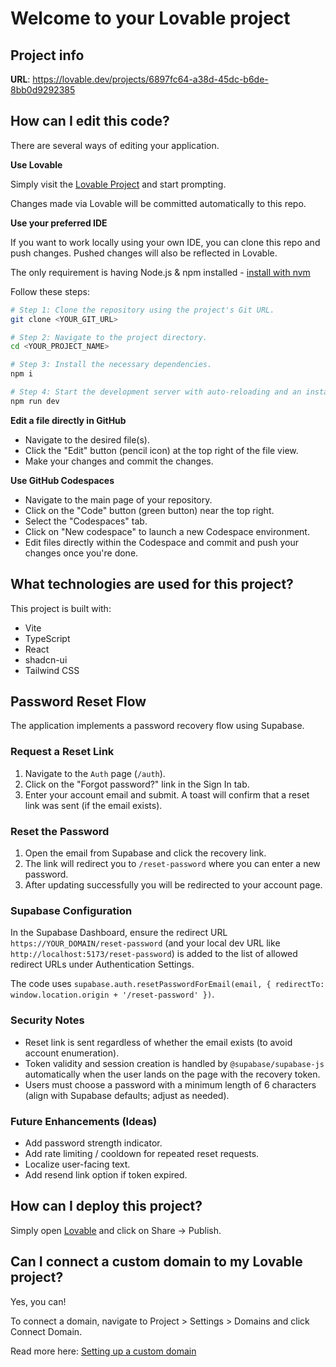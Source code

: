 # Welcome to your Lovable project

## Project info

**URL**: https://lovable.dev/projects/6897fc64-a38d-45dc-b6de-8bb0d9292385

## How can I edit this code?

There are several ways of editing your application.

**Use Lovable**

Simply visit the [Lovable Project](https://lovable.dev/projects/6897fc64-a38d-45dc-b6de-8bb0d9292385) and start prompting.

Changes made via Lovable will be committed automatically to this repo.

**Use your preferred IDE**

If you want to work locally using your own IDE, you can clone this repo and push changes. Pushed changes will also be reflected in Lovable.

The only requirement is having Node.js & npm installed - [install with nvm](https://github.com/nvm-sh/nvm#installing-and-updating)

Follow these steps:

```sh
# Step 1: Clone the repository using the project's Git URL.
git clone <YOUR_GIT_URL>

# Step 2: Navigate to the project directory.
cd <YOUR_PROJECT_NAME>

# Step 3: Install the necessary dependencies.
npm i

# Step 4: Start the development server with auto-reloading and an instant preview.
npm run dev
```

**Edit a file directly in GitHub**

- Navigate to the desired file(s).
- Click the "Edit" button (pencil icon) at the top right of the file view.
- Make your changes and commit the changes.

**Use GitHub Codespaces**

- Navigate to the main page of your repository.
- Click on the "Code" button (green button) near the top right.
- Select the "Codespaces" tab.
- Click on "New codespace" to launch a new Codespace environment.
- Edit files directly within the Codespace and commit and push your changes once you're done.

## What technologies are used for this project?

This project is built with:

- Vite
- TypeScript
- React
- shadcn-ui
- Tailwind CSS

## Password Reset Flow

The application implements a password recovery flow using Supabase.

### Request a Reset Link

1. Navigate to the `Auth` page (`/auth`).
2. Click on the "Forgot password?" link in the Sign In tab.
3. Enter your account email and submit. A toast will confirm that a reset link was sent (if the email exists).

### Reset the Password

1. Open the email from Supabase and click the recovery link.
2. The link will redirect you to `/reset-password` where you can enter a new password.
3. After updating successfully you will be redirected to your account page.

### Supabase Configuration

In the Supabase Dashboard, ensure the redirect URL `https://YOUR_DOMAIN/reset-password` (and your local dev URL like `http://localhost:5173/reset-password`) is added to the list of allowed redirect URLs under Authentication Settings.

The code uses `supabase.auth.resetPasswordForEmail(email, { redirectTo: window.location.origin + '/reset-password' })`.

### Security Notes

- Reset link is sent regardless of whether the email exists (to avoid account enumeration).
- Token validity and session creation is handled by `@supabase/supabase-js` automatically when the user lands on the page with the recovery token.
- Users must choose a password with a minimum length of 6 characters (align with Supabase defaults; adjust as needed).

### Future Enhancements (Ideas)

- Add password strength indicator.
- Add rate limiting / cooldown for repeated reset requests.
- Localize user-facing text.
- Add resend link option if token expired.

## How can I deploy this project?

Simply open [Lovable](https://lovable.dev/projects/6897fc64-a38d-45dc-b6de-8bb0d9292385) and click on Share -> Publish.

## Can I connect a custom domain to my Lovable project?

Yes, you can!

To connect a domain, navigate to Project > Settings > Domains and click Connect Domain.

Read more here: [Setting up a custom domain](https://docs.lovable.dev/tips-tricks/custom-domain#step-by-step-guide)
